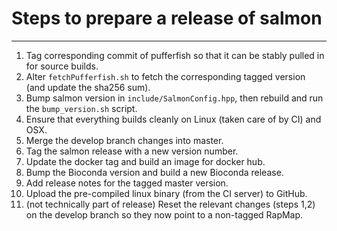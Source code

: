 # Steps to prepare a release of salmon
-----

 1. Tag corresponding commit of pufferfish so that it can be stably pulled in for source builds.
 2. Alter `fetchPufferfish.sh` to fetch the corresponding tagged version (and update the sha256 sum).
 3. Bump salmon version in `include/SalmonConfig.hpp`, then rebuild and run the `bump_version.sh` script.
 4. Ensure that everything builds cleanly on Linux (taken care of by CI) and OSX.
 5. Merge the develop branch changes into master.
 6. Tag the salmon release with a new version number.
 7. Update the docker tag and build an image for docker hub.
 8. Bump the Bioconda version and build a new Bioconda release.
 9. Add release notes for the tagged master version.
 10. Upload the pre-compiled linux binary (from the CI server) to GitHub.
 11. (not technically part of release) Reset the relevant changes (steps 1,2) on the develop branch so they now point to a non-tagged RapMap.
